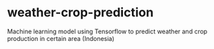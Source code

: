 # weather-crop-prediction
Machine learning model using Tensorflow to predict weather and crop production in certain area (Indonesia)
